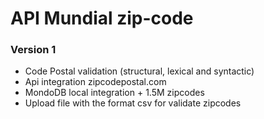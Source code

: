 # API Mundial zip-code

### Version 1

- Code Postal validation (structural, lexical and syntactic)
- Api integration zipcodepostal.com
- MondoDB local integration + 1.5M zipcodes
- Upload file with the format csv for validate zipcodes
